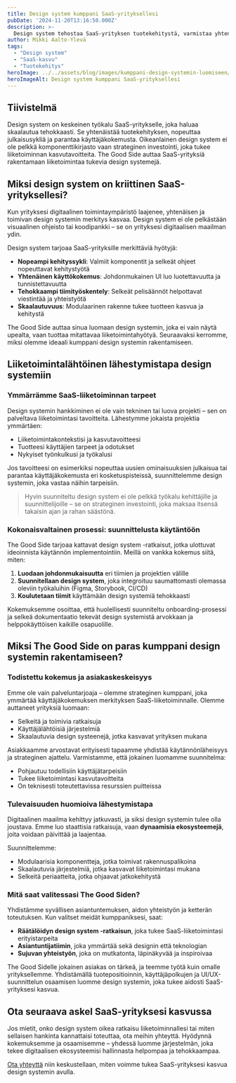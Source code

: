 ```yaml
---
title: Design system kumppani SaaS-yrityksellesi
pubDate: '2024-11-20T13:16:50.000Z'
description: >-
  Design system tehostaa SaaS-yrityksen tuotekehitystä, varmistaa yhtenäisen käyttökokemuksen ja tukee skaalautuvaa kasvua. The Good Side on strateginen kumppani, joka auttaa rakentamaan liiketoimintaasi tukevan design systemin.
author: Mikki Aalto-Ylevä
tags:
  - "Design system"
  - "SaaS-kasvu"
  - "Tuotekehitys"
heroImage: ../../assets/blog/images/kumppani-design-systemin-luomiseen/featured.webp
heroImageAlt: Design system kumppani SaaS-yrityksellesi
---
```


## Tiivistelmä

Design system on keskeinen työkalu SaaS-yritykselle, joka haluaa skaalautua tehokkaasti. Se yhtenäistää tuotekehityksen, nopeuttaa julkaisusykliä ja parantaa käyttäjäkokemusta. Oikeanlainen design system ei ole pelkkä komponenttikirjasto vaan strateginen investointi, joka tukee liiketoiminnan kasvutavoitteita. The Good Side auttaa SaaS-yrityksiä rakentamaan liiketoimintaa tukevia design systemejä.

## Miksi design system on kriittinen SaaS-yrityksellesi?

Kun yrityksesi digitaalinen toimintaympäristö laajenee, yhtenäisen ja toimivan design systemin merkitys kasvaa. Design system ei ole pelkästään visuaalinen ohjeisto tai koodipankki – se on yrityksesi digitaalisen maailman ydin.

Design system tarjoaa SaaS-yrityksille merkittäviä hyötyjä:

* **Nopeampi kehityssykli**: Valmiit komponentit ja selkeät ohjeet nopeuttavat kehitystyötä
* **Yhtenäinen käyttökokemus**: Johdonmukainen UI luo luotettavuutta ja tunnistettavuutta
* **Tehokkaampi tiimityöskentely**: Selkeät pelisäännöt helpottavat viestintää ja yhteistyötä
* **Skaalautuvuus**: Modulaarinen rakenne tukee tuotteen kasvua ja kehitystä

The Good Side auttaa sinua luomaan design systemin, joka ei vain näytä upealta, vaan tuottaa mitattavaa liiketoimintahyötyä. Seuraavaksi kerromme, miksi olemme ideaali kumppani design systemin rakentamiseen.

## Liiketoimintalähtöinen lähestymistapa design systemiin

### Ymmärrämme SaaS-liiketoiminnan tarpeet

Design systemin hankkiminen ei ole vain tekninen tai luova projekti – sen on palveltava liiketoimintasi tavoitteita. Lähestymme jokaista projektia ymmärtäen:

* Liiketoimintakontekstisi ja kasvutavoitteesi
* Tuotteesi käyttäjien tarpeet ja odotukset
* Nykyiset työnkulkusi ja työkalusi

Jos tavoitteesi on esimerkiksi nopeuttaa uusien ominaisuuksien julkaisua tai parantaa käyttäjäkokemusta eri kosketuspisteissä, suunnittelemme design systemin, joka vastaa näihin tarpeisiin.

> Hyvin suunniteltu design system ei ole pelkkä työkalu kehittäjille ja suunnittelijoille – se on strateginen investointi, joka maksaa itsensä takaisin ajan ja rahan säästönä.

### Kokonaisvaltainen prosessi: suunnittelusta käytäntöön

The Good Side tarjoaa kattavat design system -ratkaisut, jotka ulottuvat ideoinnista käytännön implementointiin. Meillä on vankka kokemus siitä, miten:

1. **Luodaan johdonmukaisuutta** eri tiimien ja projektien välille
2. **Suunnitellaan design system**, joka integroituu saumattomasti olemassa oleviin työkaluihin (Figma, Storybook, CI/CD)
3. **Koulutetaan tiimit** käyttämään design systemiä tehokkaasti

Kokemuksemme osoittaa, että huolellisesti suunniteltu onboarding-prosessi ja selkeä dokumentaatio tekevät design systemistä arvokkaan ja helppokäyttöisen kaikille osapuolille.

## Miksi The Good Side on paras kumppani design systemin rakentamiseen?

### Todistettu kokemus ja asiakaskeskeisyys

Emme ole vain palveluntarjoaja – olemme strateginen kumppani, joka ymmärtää käyttäjäkokemuksen merkityksen SaaS-liiketoiminnalle. Olemme auttaneet yrityksiä luomaan:

* Selkeitä ja toimivia ratkaisuja
* Käyttäjälähtöisiä järjestelmiä
* Skaalautuvia design systeenejä, jotka kasvavat yrityksen mukana

Asiakkaamme arvostavat erityisesti tapaamme yhdistää käytännönläheisyys ja strateginen ajattelu. Varmistamme, että jokainen luomamme suunnitelma:

* Pohjautuu todellisiin käyttäjätarpeisiin
* Tukee liiketoimintasi kasvutavoitteita
* On teknisesti toteutettavissa resurssien puitteissa

### Tulevaisuuden huomioiva lähestymistapa

Digitaalinen maailma kehittyy jatkuvasti, ja siksi design systemin tulee olla joustava. Emme luo staattisia ratkaisuja, vaan **dynaamisia ekosysteemejä**, joita voidaan päivittää ja laajentaa.

Suunnittelemme:
* Modulaarisia komponentteja, jotka toimivat rakennuspalikoina
* Skaalautuvia järjestelmiä, jotka kasvavat liiketoimintasi mukana
* Selkeitä periaatteita, jotka ohjaavat jatkokehitystä

### Mitä saat valitessasi The Good Siden?

Yhdistämme syvällisen asiantuntemuksen, aidon yhteistyön ja ketterän toteutuksen. Kun valitset meidät kumppaniksesi, saat:

* **Räätälöidyn design system -ratkaisun**, joka tukee SaaS-liiketoimintasi erityistarpeita
* **Asiantuntijatiimin**, joka ymmärtää sekä designin että teknologian
* **Sujuvan yhteistyön**, joka on mutkatonta, läpinäkyvää ja inspiroivaa

The Good Sidelle jokainen asiakas on tärkeä, ja teemme työtä kuin omalle yrityksellemme. Yhdistämällä tuotepositioinnin, käyttäjäpolkujen ja UI/UX-suunnittelun osaamisen luomme design systemin, joka tukee aidosti SaaS-yrityksesi kasvua.

## Ota seuraava askel SaaS-yrityksesi kasvussa

Jos mietit, onko design system oikea ratkaisu liiketoiminnallesi tai miten sellaisen hankinta kannattaisi toteuttaa, ota meihin yhteyttä. Hyödynnä kokemuksemme ja osaamisemme – yhdessä luomme järjestelmän, joka tekee digitaalisen ekosysteemisi hallinnasta helpompaa ja tehokkaampaa.

[Ota yhteyttä](https://goodside.fi/contact) niin keskustellaan, miten voimme tukea SaaS-yrityksesi kasvua design systemin avulla.